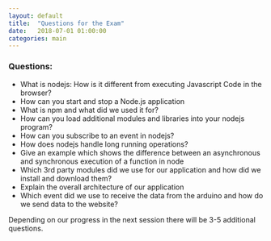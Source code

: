 ```yaml
---
layout: default
title:  "Questions for the Exam"
date:   2018-07-01 01:00:00
categories: main
---
```


### Questions:

* What is nodejs: How is it different from executing Javascript Code in the browser?
* How can you start and stop a Node.js application
* What is npm and what did we used it for?
* How can you load additional modules and libraries into your nodejs program?
* How can you subscribe to an event in nodejs?
* How does nodejs handle long running operations?
* Give an example which shows the difference between an asynchronous and synchronous execution of a function in node
* Which 3rd party modules did we use for our application and how did we install and download them?
* Explain the overall architecture of our application
* Which event did we use to receive the data from the arduino and how do we send  data to the website?

Depending on our progress in the next session there will be 3-5 additional questions.
